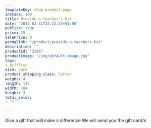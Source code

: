 ```yaml
---
templateKey: shop-product-page
inStock: 100
title: Provide a teacher's kit
date: '2013-03-31T22:22:25+01:00'
publish: true
price: 25
salePrice: 0
permalink: "/product/provide-a-teachers-kit"
description: ''
productId: "2196"
productImage: "/img/default-image.jpg"
tags:
- giftlist
size: card
product_shipping_class: letter
weight: 4
length: 147
width: 104
height: 3
total_sales:
- '1'

---
```

Give a gift that will make a difference We will send you the gift card/s